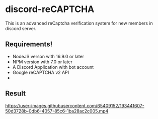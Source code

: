 # discord-reCAPTCHA

This is an advanced reCaptcha verification system for new members in discord server.

## Requirements!

- NodeJS verson with 16.9.0 or later
- NPM version with 7.0 or later
- A Discord Application with bot account
- Google reCAPTCHA v2 API
-

## Result

https://user-images.githubusercontent.com/65409152/193441607-50d3728b-0db6-4057-85c6-1ba28ac2c005.mp4

